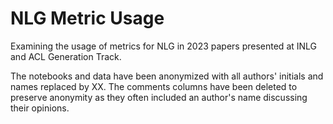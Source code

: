 # NLG Metric Usage
Examining the usage of metrics for NLG in 2023 papers presented at INLG and ACL Generation Track.

The notebooks and data have been anonymized with all authors' initials and names replaced by XX. The comments columns have been deleted to preserve anonymity as they often included an author's name discussing their opinions.
